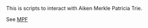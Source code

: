 This is scripts to interact with Aiken Merkle Patricia Trie.

See [MPF](https://github.com/aiken-lang/merkle-patricia-forestry)
